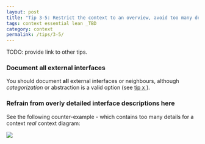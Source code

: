 ```yaml
---
layout: post
title: "Tip 3-5: Restrict the context to an overview, avoid too many details!"
tags: context essential lean _TBD
category: context
permalink: /tips/3-5/
---
```


TODO: provide link to other tips.

### Document all external interfaces

You should document **all** external interfaces or neighbours, although
_categorization_ or abstraction is a valid option (see [tip x ](/tips/3-x)).

### Refrain from overly detailed interface descriptions here

See the following counter-example - which contains too many details for
a context _real_ context diagram:

![]({{site.imageurl}}/03-overly-detailed-context.png)
